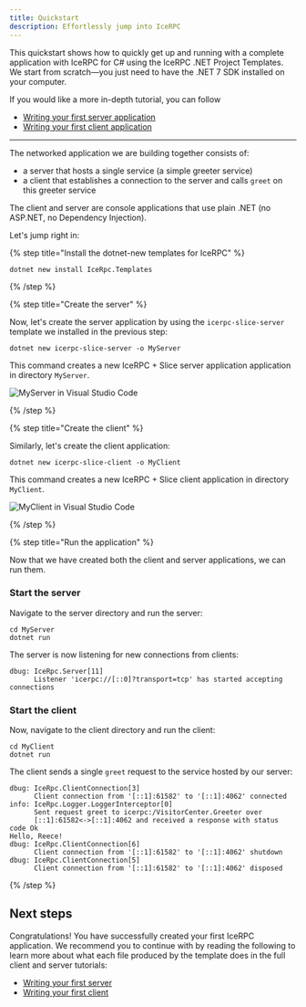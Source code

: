 ```yaml
---
title: Quickstart
description: Effortlessly jump into IceRPC
---
```


This quickstart shows how to quickly get up and running with a complete
application with IceRPC for C# using the IceRPC .NET Project Templates.
We start from scratch—you just need to have the .NET 7 SDK installed on your
computer.

If you would like a more in-depth tutorial, you can follow

- [Writing your first server application][server-tutorial]
- [Writing your first client application][client-tutorial]

---

The networked application we are building together consists of:

- a server that hosts a single service (a simple greeter service)
- a client that establishes a connection to the server and calls `greet` on
  this greeter service

The client and server are console applications that use plain .NET (no ASP.NET,
no Dependency Injection).

Let's jump right in:

{% step title="Install the dotnet-new templates for IceRPC" %}

```shell {% showTitle=false %}
dotnet new install IceRpc.Templates
```

{% /step %}

{% step title="Create the server" %}

Now, let's create the server application by using the `icerpc-slice-server`
template we installed in the previous step:

```shell
dotnet new icerpc-slice-server -o MyServer
```

This command creates a new IceRPC + Slice server application application in
directory `MyServer`.

![MyServer in Visual Studio Code](/images/MyServer.png)

{% /step %}

{% step title="Create the client" %}

Similarly, let's create the client application:

```shell
dotnet new icerpc-slice-client -o MyClient
```

This command creates a new IceRPC + Slice client application in directory
`MyClient`.

![MyClient in Visual Studio Code](/images/MyClient.png)

{% /step %}

{% step title="Run the application" %}

Now that we have created both the client and server applications, we can run
them.

### Start the server

Navigate to the server directory and run the server:

```shell
cd MyServer
dotnet run
```

The server is now listening for new connections from clients:

```
dbug: IceRpc.Server[11]
      Listener 'icerpc://[::0]?transport=tcp' has started accepting connections
```

### Start the client

Now, navigate to the client directory and run the client:

```shell
cd MyClient
dotnet run
```

The client sends a single `greet` request to the service hosted by our server:

```
dbug: IceRpc.ClientConnection[3]
      Client connection from '[::1]:61582' to '[::1]:4062' connected
info: IceRpc.Logger.LoggerInterceptor[0]
      Sent request greet to icerpc:/VisitorCenter.Greeter over
      [::1]:61582<->[::1]:4062 and received a response with status code Ok
Hello, Reece!
dbug: IceRpc.ClientConnection[6]
      Client connection from '[::1]:61582' to '[::1]:4062' shutdown
dbug: IceRpc.ClientConnection[5]
      Client connection from '[::1]:61582' to '[::1]:4062' disposed
```

{% /step %}

## Next steps

Congratulations! You have successfully created your first IceRPC application.
We recommend you to continue with by reading the following to learn more about
what each file produced by the template does in the full client and server
tutorials:

- [Writing your first server][server-tutorial]
- [Writing your first client][client-tutorial]

[client-tutorial]: /getting-started/tutorial/server-client
[server-tutorial]: /getting-started/tutorial/server-tutorial
